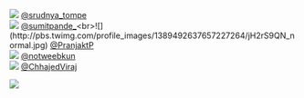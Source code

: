 
 ![](http://pbs.twimg.com/profile_images/1342815536451702784/a6HCHhb1_normal.jpg) [@srudnya_tompe](https://twitter.com/srudnya_tompe)<br>![](http://pbs.twimg.com/profile_images/1384815118072958978/emuivkQd_normal.jpg) [@sumitpande_](https://twitter.com/sumitpande_)<br>![](http://pbs.twimg.com/profile_images/1389492637657227264/jH2rS9QN_normal.jpg) [@PranjaktP](https://twitter.com/PranjaktP)<br>![](http://pbs.twimg.com/profile_images/1391563587043270660/ezDwPWyK_normal.jpg) [@notweebkun](https://twitter.com/notweebkun)<br>![](http://pbs.twimg.com/profile_images/1389292666530246662/HppNIKWL_normal.jpg) [@ChhajedViraj](https://twitter.com/ChhajedViraj)<br> 

![](https://visitor-badge.laobi.icu/badge?page_id=ponder)
